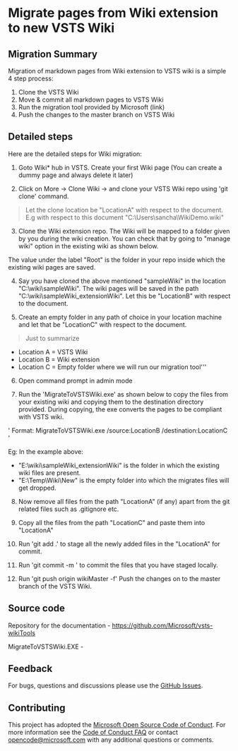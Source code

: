 # Migrate pages from Wiki extension to new VSTS Wiki

## Migration Summary
Migration of markdown pages from Wiki extension to VSTS wiki is a simple 4 step process:
1.	Clone the VSTS Wiki 
2.	Move & commit all markdown pages to VSTS Wiki
3.	Run the migration tool provided by Microsoft (link)
4.	Push the changes to the master branch on VSTS Wiki

## Detailed steps
Here are the detailed steps for Wiki migration:

1.	Goto Wiki* hub in VSTS.  Create your first Wiki page (You can create a dummy page and always delete it later)
 
2.	Click on More -> Clone Wiki -> and clone your VSTS Wiki repo using 'git clone' command.

> Let the clone location be "LocationA" with respect to the document. E.g with respect to this document "C:\Users\sancha\WikiDemo.wiki"
 
3.	Clone the Wiki extension repo. The Wiki will be mapped to a folder given by you during the wiki creation. You can check that by going to "manage wiki" option in the existing wiki as shown below.
 
The value under the label "Root" is the folder in your repo inside which the existing wiki pages are saved.

4.	Say you have cloned the above mentioned "sampleWiki" in the location "C:\wiki\sampleWiki". The wiki pages will be saved in the path "C:\wiki\sampleWiki\_extensionWiki". Let this be "LocationB" with respect to the document.
 
5.	Create an empty folder in any path of choice in your location machine and let that be "LocationC" with respect to the document.
 
> Just to summarize 
- Location A = VSTS Wiki 
- Location B = Wiki extension 
- Location C = Empty folder where we will run our migration tool'''

6.	Open command prompt in admin mode

7.	Run the 'MigrateToVSTSWiki.exe' as shown below to copy the files from your existing wiki and copying them to the destination directory provided. During copying, the exe converts the pages to be compliant with VSTS wiki.
 
' Format: MigrateToVSTSWiki.exe /source:LocationB /destination:LocationC '

Eg: In the example above:
- "E:\wiki\sampleWiki\_extensionWiki" is the folder in which the existing wiki files are present.
-	"E:\Temp\Wiki\New" is the empty folder into which the migrates files will get dropped.
 

8. Now remove all files from the path "LocationA" (if any) apart from the git related files such as .gitignore etc.

9. Copy all the files from the path "LocationC" and paste them into "LocationA"
 
10.	Run 'git add .' to stage all the newly added files in the  "LocationA" for commit.
  
11.	Run 'git commit -m <commit message>' to commit the files that you have staged locally.
  
12.	Run 'git push origin wikiMaster -f' Push the changes on to the master branch of the VSTS Wiki.

## Source code
Repository for the documentation - https://github.com/Microsoft/vsts-wikiTools

MigrateToVSTSWiki.EXE - <Update the path here>

## Feedback
For bugs, questions and discussions please use the [GitHub Issues](https://github.com/Microsoft/vsts-wikiTools/issues).


## Contributing
This project has adopted the [Microsoft Open Source Code of Conduct](https://opensource.microsoft.com/codeofconduct/). For more information see the [Code of Conduct FAQ](https://opensource.microsoft.com/codeofconduct/faq/) or contact [opencode@microsoft.com](mailto:opencode@microsoft.com) with any additional questions or comments.
